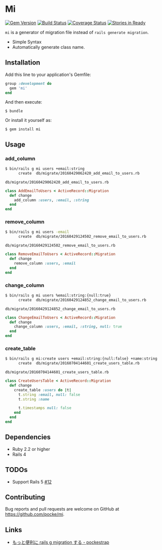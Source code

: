 # Mi

[![Gem Version](https://badge.fury.io/rb/mi.svg)](https://badge.fury.io/rb/mi)
[![Build Status](https://travis-ci.org/pocke/mi.svg?branch=master)](https://travis-ci.org/pocke/mi)
[![Coverage Status](https://coveralls.io/repos/github/pocke/mi/badge.svg?branch=master)](https://coveralls.io/github/pocke/mi?branch=master)
[![Stories in Ready](https://badge.waffle.io/pocke/mi.svg?label=ready&title=Ready)](http://waffle.io/pocke/mi)

`mi` is a generator of migration file instead of `rails generate migration`.

- Simple Syntax
- Automatically generate class name.

## Installation

Add this line to your application's Gemfile:

```ruby
group :development do
  gem 'mi'
end
```

And then execute:

    $ bundle

Or install it yourself as:

    $ gem install mi

## Usage

### add_column

```sh
$ bin/rails g mi users +email:string
      create  db/migrate/20160429062420_add_email_to_users.rb
```

`db/migrate/20160429062420_add_email_to_users.rb`

```ruby
class AddEmailToUsers < ActiveRecord::Migration
  def change
    add_column :users, :email, :string
  end
end
```

### remove_column

```sh
$ bin/rails g mi users -email
      create  db/migrate/20160429124502_remove_email_to_users.rb
```

`db/migrate/20160429124502_remove_email_to_users.rb`

```ruby
class RemoveEmailToUsers < ActiveRecord::Migration
  def change
    remove_column :users, :email
  end
end
```


### change_column

```sh
$ bin/rails g mi users %email:string:{null:true}
      create  db/migrate/20160429124852_change_email_to_users.rb
```

`db/migrate/20160429124852_change_email_to_users.rb`

```ruby
class ChangeEmailToUsers < ActiveRecord::Migration
  def change
    change_column :users, :email, :string, null: true
  end
end
```

### create_table

```sh
$ bin/rails g mi:create users +email:string:{null:false} +name:string
      create  db/migrate/20160704144601_create_users_table.rb
```

`db/migrate/20160704144601_create_users_table.rb`

```ruby
class CreateUsersTable < ActiveRecord::Migration
  def change
    create_table :users do |t|
      t.string :email, null: false
      t.string :name

      t.timestamps null: false
    end
  end
end
```

## Dependencies

- Ruby 2.2 or higher
- Rails 4


## TODOs

- Support Rails 5 [#12](https://github.com/pocke/mi/issues/12)


## Contributing

Bug reports and pull requests are welcome on GitHub at https://github.com/pocke/mi.


## Links

- [もっと便利に rails g migration する - pockestrap](http://pocke.hatenablog.com/entry/2016/05/01/132228)

